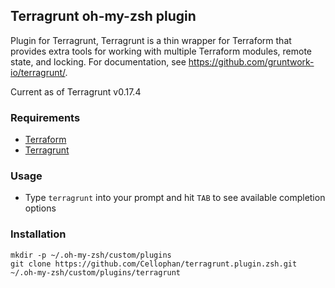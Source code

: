 ## Terragrunt oh-my-zsh plugin

Plugin for Terragrunt, Terragrunt is a thin wrapper for Terraform that provides extra tools for working with multiple
   Terraform modules, remote state, and locking. For documentation, see https://github.com/gruntwork-io/terragrunt/.

Current as of Terragrunt v0.17.4

### Requirements

 * [Terraform](https://terraform.io/)
 * [Terragrunt](https://github.com/gruntwork-io/terragrunt/)

### Usage

 * Type `terragrunt` into your prompt and hit `TAB` to see available completion options

### Installation

    mkdir -p ~/.oh-my-zsh/custom/plugins
    git clone https://github.com/Cellophan/terragrunt.plugin.zsh.git ~/.oh-my-zsh/custom/plugins/terragrunt

